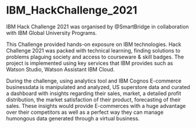 # IBM_HackChallenge_2021

IBM Hack Challenge 2021 was organised by @SmartBridge in collaboration with IBM Global University Programs. 

This Challenge provided hands-on exposure on IBM technologies. Hack Challenge 2021 was packed with technical learning, finding solutions to problems plaguing society and access to courseware & skill badges. The project is implemented using key services that IBM provides such as Watson Studio, Watson Assistant IBM Cloud.

During the challenge, using analytics tool and IBM Cognos E-commerce businessdata is manipulated and analyzed, US superstore data and curated a dashboard with insights regarding their sales, market, a detailed profit distribution, the market satisfaction of their product, forecasting of their sales. These insights would provide E-commerces with a huge advantage over their competitors as well as a perfect way they can manage humongous data generated through a virtual business.
